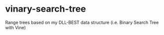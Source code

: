 vinary-search-tree
==================

Range trees based on my DLL-BEST data structure (i.e. Binary Search Tree with Vine)
